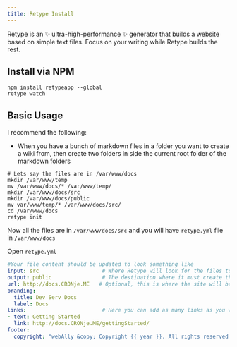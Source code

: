 ```yaml
---
title: Retype Install
---
```

<script type="text/javascript">(function(w,s){var e=document.createElement("script");e.type="text/javascript";e.async=true;e.src="https://cdn.pagesense.io/js/webally/f2527eebee974243853bcd47b32631f4.js";var x=document.getElementsByTagName("script")[0];x.parentNode.insertBefore(e,x);})(window,"script");</script>

Retype is an ✨ ultra-high-performance ✨ generator that builds a website based on simple text files. Focus on your writing while Retype builds the rest.

## Install via NPM

```shell
npm install retypeapp --global
retype watch
```

## Basic Usage

I recommend the following:

- When you have a bunch of markdown files in a folder you want to create a wiki from, then create two folders in side the current root folder of the markdown folders

```shell
# Lets say the files are in /var/www/docs
mkdir /var/www/temp
mv /var/www/docs/* /var/www/temp/
mkdir /var/www/docs/src
mkdir /var/www/docs/public
mv var/www/temp/* /var/www/docs/src/
cd /var/www/docs
retype init
```

Now all the files are in `/var/www/docs/src` and you will have `retype.yml` file in `/var/www/docs`

Open `retype.yml`

```yml
#Your file content should be updated to look something like
input: src                    # Where Retype will look for the files to generate site from
output: public                # The destination where it must create the website
url: http://docs.CRONje.ME   # Optional, this is where the site will be hosted
branding:
  title: Dev Serv Docs
  label: Docs
links:                        # Here you can add as many links as you want, repeating the -text, link
- text: Getting Started
  link: http://docs.CRONje.ME/gettingStarted/
footer:
  copyright: "webAlly &copy; Copyright {{ year }}. All rights reserved."
```
